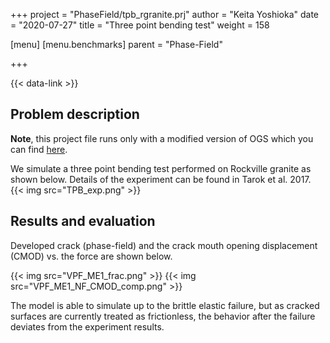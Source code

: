 +++
project = "PhaseField/tpb_rgranite.prj"
author = "Keita Yoshioka"
date = "2020-07-27"
title = "Three point bending test"
weight = 158

[menu]
  [menu.benchmarks]
    parent = "Phase-Field"

+++

{{< data-link >}}

## Problem description

**Note**, this project file runs only with a modified version of OGS
which you can find [here](https://github.com/KeitaYoshioka/ogs/tree/H2M_phasefield).

We simulate a three point bending test performed on Rockville granite as shown below. Details of the experiment can be found in Tarok et al. 2017.
{{< img src="TPB_exp.png" >}}

## Results and evaluation

Developed crack (phase-field) and the crack mouth opening displacement (CMOD) vs. the force are shown below.

{{< img src="VPF_ME1_frac.png" >}}
{{< img src="VPF_ME1_NF_CMOD_comp.png" >}}

The model is able to simulate up to the brittle elastic failure, but as cracked surfaces are currently treated as frictionless, the behavior after the failure deviates from the experiment results.
